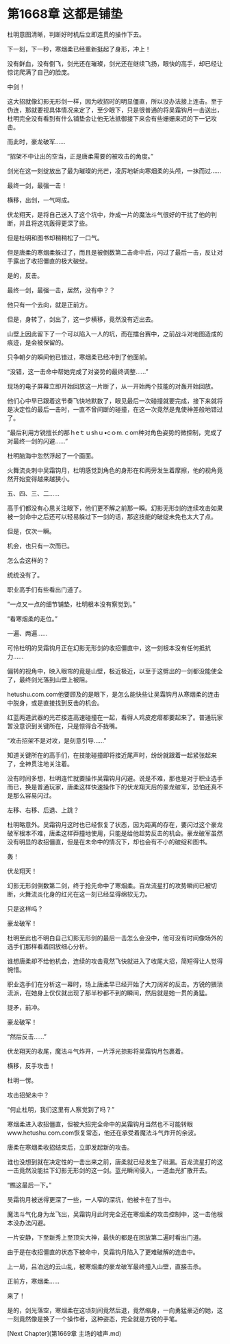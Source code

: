 # 第1668章 这都是铺垫

杜明意图清晰，判断好时机后立即连贯的操作下去。

下一刻，下一秒，寒烟柔已经重新挺起了身形，冲上！

没有鲜血，没有倒飞，剑光还在璀璨，剑光还在继续飞扬，眼快的高手，却已经让惊诧爬满了自己的脸庞。

中剑！

这大招就像幻影无形剑一样，因为收招时的明显僵直，所以没办法接上连击。至于伪连，那就要视具体情况来定了，至少眼下，只是很普通的将吴霜钩月一击送出，杜明完全没有看到有什么铺垫会让他无法抵御接下来会有些姗姗来迟的下一记攻击。

而此时，豪龙破军……

“招架不中让出的空当，正是唐柔需要的被攻击的角度。”

剑光在这一刻绽放出了最为璀璨的光芒，凌厉地斩向寒烟柔的头颅，一抹而过……

最终一剑，最强一击！

横移，出剑，一气呵成。

伏龙翔天，是将自己送入了这个坑中，炸成一片的魔法斗气很好的干扰了他的判断，并且将这坑轰得更深了些。

但是杜明和图书却稍稍松了一口气。

但是唐柔的寒烟柔躲过了，而且是被倒数第二击命中后，闪过了最后一击，反让对手露出了收招僵直的极大破绽。

是的，反击。

最终一剑，最强一击，居然，没有中？？

他只有一个去向，就是正前方。

但是，身转了，剑出了，这一步横移，竟然没有迈出去。

山壁上因此留下了一个可以陷入一人的坑，而在擂台赛中，之前战斗对地图造成的痕迹，是会被保留的。

只争朝夕的瞬间他已错过，寒烟柔已经冲到了他面前。

“没错，这一击命中帮她完成了对姿势的最终调整……”

现场的电子屏幕立即开始回放这一片断了，从一开始两个技能的对轰开始回放。

他们心中早已跟着这节奏飞快地默数了，眼见最后一次碰撞就要完成，接下来就将是决定性的最后一击时，一直不曾间断的碰撞，在这一次竟然是鬼使神差般地错过了。

“最后利用方锐擅长的那ｈeｔｕshｕ•cｏm.ｃom种对角色姿势的微控制，完成了对最终一剑的闪避……”

杜明脑海中忽然浮起了一个画面。

火舞流炎刺中吴霜钩月，杜明感觉到角色的身形在和两旁发生着摩擦，他的视角竟然开始变得越来越狭小。

五、四、三、二……

高手们都没有心思关注眼下，他们更不解之前那一瞬。幻影无形剑的连续攻击如果被一剑命中之后还可以轻易躲过下一剑的话，那这技能的破绽未免也太大了点。

但是，仅次一瞬。

机会，也只有一次而已。

怎么会这样的？

统统没有了。

职业高手们有些看出门道了。

“一点又一点的细节铺垫，杜明根本没有察觉到。”

“看寒烟柔的走位。”

一遍、两遍……

可怜杜明的吴霜钩月正在幻影无形剑的收招僵直中，这一刻根本没有任何抵抗力……

偏转的视角中，映入眼帘的竟是山壁，极近极近，以至于这劈出的一剑都没能使全了，最终剑光落到山壁上被阻。

hetushu.com.com他要顾及的是眼下，是怎么能快些让吴霜钩月从寒烟柔的连击中脱身，或是直接找到反击的机会。

红蓝两道武器的光芒接连高速碰撞在一起，看得人鸡皮疙瘩都要起来了。普通玩家暂没意识到关键所在，只是惊得合不拢嘴。

“攻击招架不是对攻，是刻意引导……”

知道关键所在的高手们，在技能碰撞即将接近尾声时，纷纷就跟着一起紧张起来了，全神贯注地关注着。

没有时间多想，杜明连忙就要操作吴霜钩月闪避。说是不难，那也是对于职业选手而已，换是普通玩家，唐柔这样快速操作下的伏龙翔天后的豪龙破军，恐怕还真不是那么容易闪过。

左移、右移、后退、上跳？

杜明略意外。吴霜钩月这时也已经恢复了状态，因为距离的存在，要闪过这个豪龙破军根本不难，唐柔这样莽撞地使用，只能是给他趁势反击的机会。豪龙破军虽然没有明显的收招僵直，但是在未命中的情况下，却也会有不小的破绽和图书。

轰！

伏龙翔天！

幻影无形剑倒数第二剑，终于抢先命中了寒烟柔。百龙流星打的攻势瞬间已被切断，火舞流炎化身的红光在这一刻已经显得绵软无力。

只是这样吗？

豪龙破军！

杜明至此也不明白自己幻影无形剑的最后一击怎么会没中，他可没有时间像场外的选手们那样看着回放细心分析。

谁想唐柔却不给他机会，连续的攻击竟然飞快就进入了收尾大招，简短得让人觉得惋惜。

职业选手们在分析这一幕时，场上唐柔早已经开始了大刀阔斧的反击。方锐的猥琐流派，在她身上仅仅就出现了那半秒都不到的瞬间，然后就是她一贯的勇猛。

提矛，前冲。

豪龙破军！

“然后反击……”

伏龙翔天的收尾，魔法斗气炸开，一片浮光掠影将吴霜钩月包裹着。

横移，反手攻击！

杜明一愣。

攻击招架未中？

“何止杜明，我们这里有人察觉到了吗？”

寒烟柔进入收招僵直，但被大招完全命中的吴霜钩月当然也不可能转眼www.hetushu.com.com恢复常态，他还在承受着魔法斗气炸开的余波。

唐柔在寒烟柔收招结束后，立即发起新的攻击。

谁也没想到就在决定性的一击出来之前，唐柔就已经发生了纰漏。百龙流星打的这一击竟然没能拦下幻影无形剑的这一剑。蓝光瞬间侵入，一道血光扩散开去。

“瞧这最后一下。”

吴霜钩月被送得更深了一些，一人窄的深坑，他被卡在了当中。

魔法斗气化身为龙飞出，吴霜钩月此时完全还在寒烟柔的攻击控制中，这一击他根本没办法闪避。

一片安静，下至新秀上至顶尖大神，最快的都是在回放第二遍时看出门道。

由于是在收招僵直的状态下被命中，吴霜钩月陷入了更难破解的连击中。

上一局，吕泊远的云山乱，被寒烟柔的豪龙破军最终撞入山壁，直接击杀。

正前方，寒烟柔……

来了！

是的，剑光落空，寒烟柔在这顷刻间竟然后退，竟然缩身，一向勇猛豪迈的她，这一刻竟然像是换了一个操作者，这种姿态，完全就是方锐的手笔。



[Next Chapter](第1669章 主场的嘘声.md)
